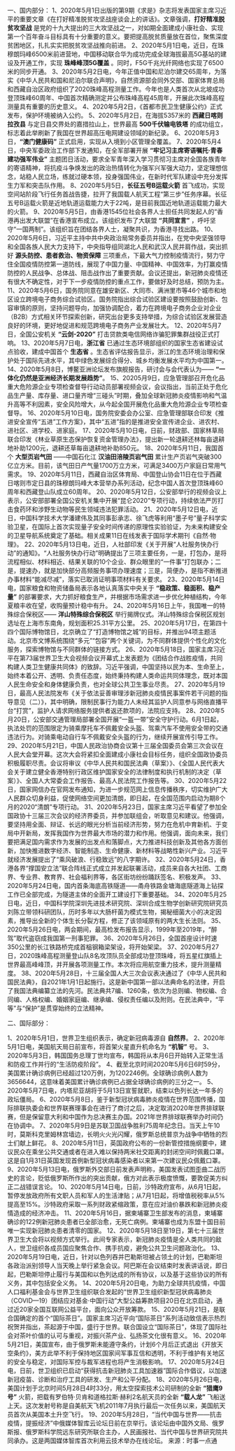 一、国内部分：
1、2020年5月1日出版的第9期《求是》杂志将发表国家主席习近平的重要文章《在打好精准脱贫攻坚战座谈会上的讲话》。文章强调，__打好精准脱贫攻坚战__ 是党的十九大提出的三大攻坚战之一，对如期全面建成小康社会、实现第一个百年奋斗目标具有十分重要的意义。要把提高脱贫质量放在首位，聚焦深度贫困地区，扎扎实实把脱贫攻坚战推向前进。
2、2020年5月1日电，近日，在珠穆朗玛峰6500米前进营地，中国移动联合华为成功完成全球海拔最高5G基站的建设及开通工作，实现 __珠峰峰顶5G覆盖__ 。同时，F5G千兆光纤网络也实现了6500米的同步开通。
3、2020年5月2日电，今年正值中国和尼泊尔建交65周年，为落实《中华人民共和国和尼泊尔联合声明》，自然资源部会同外交部、国家体育总局和西藏自治区政府组织了2020珠峰高程测量工作。今年也是人类首次从北坡成功登顶珠峰60周年、中国首次精确测定并公布珠峰高程45周年，开展此次珠峰高程测量具有重要的历史意义。
4、2020年5月2日，《首都市民卫生健康公约》正式发布，保护环境被纳入公约。
5、2020年5月2日，在海拔5357米的 __西藏日喀则拉孜县__ 与定日县交界处的嘉措拉山上，世界最高 __500千伏输电铁塔__ 的成功组立，标志着此举刷新了我国在世界超高压电网建设领域的新纪录。
6、2020年5月3日，__“澳门健康码”__ 正式启用，实现从入境到小区管理全覆盖。
7、2020年5月4日，中央军委政治工作部下发通知，在全军部署开展 __“牢记习主席寄语嘱托·青春建功强军伟业”__ 主题团日活动，要求全军青年深入学习贯彻习主席对全国各族青年的寄语精神，将抗疫斗争焕发出的政治热情转化为强军兴军强大动力，坚定理想信念，站稳人民立场，练就过硬本领，投身强国伟业，在新时代军队建设中充分发挥生力军和突击队作用。
8、2020年5月5日，__长征五号B运载火箭__ 首飞成功，实现空间站阶段飞行任务首战告捷，拉开了我国载人航天工程“第三步”任务序幕。长征五号B运载火箭是近地轨道运载能力大于22吨，是目前我国近地轨道运载能力最大的火箭。
9、2020年5月5日，由香港1545位社会各界人士担任共同发起人的“香港再出发大联盟”在香港宣布成立。该组织发布了大联盟 __“共同宣言”__ ，呼吁坚守“一国两制”。该组织旨在团结各界人士，凝聚共识，为香港寻找出路。
10、2020年5月6日，习近平主持中共中央政治局常务委员并指出，在党中央坚强领导和全国各族人民大力支持下，中央指导组同湖北人民和武汉人民并肩作战，突出抓好 __源头防控、患者救治、物资保障__ 三项重点，下最大气力控制疫情流行，努力守住全国疫情防控第一道防线，展现了中国力量、中国精神、中国效率，为打赢疫情防控的人民战争、总体战、阻击战作出了重要贡献。会议还提出，新冠肺炎疫情还有很大不确定性，对于下一步疫情防控的重点工作，要做好及时总结，预防为主。
11、2020年5月6日，国务院同意在雄安新区、大同市、满洲里市等46个城市和地区设立跨境电子商务综合试验区。国务院指出综合试验区建设要按照鼓励创新、包容审慎的原则，坚持问题导向，加强协调配合，着力在跨境电子商务企业对企业（B2B）方式相关环节探索创新，研究出台更多支持举措，为综合试验区发展营造良好的环境，更好地促进和规范跨境电子商务产业发展壮大。
12、2020年5月7日，全国公安机关 __“云剑-2020”__ 打击贷款类电信网络诈骗犯罪集群战役正式打响。
13、2020年5月7日电，__浙江省__ 已通过生态环境部组织的国家生态省建设试点验收，建成中国首个 __生态省__ 。生态省评估报告显示，浙江的生态环境治理和保护处于国际先进水平，其中绿色发展综合得分、城乡均衡发展水平均为中国第一。
14、2020年5月8日，博鳌亚洲论坛发布旗舰报告，研讨会与会代表认为—— __“一体化仍然是亚洲经济长期发展趋势”__。
15、20205月9日，应急管理部召开危化品重大危险源企业专项检查督导行动动员部署视频会议，会议指出，当前正处于危化品生产量、库存量、进口量齐增“三碰头”时期，叠加全球新冠肺炎疫情影响和气温升高等不利因素，安全风险增大，从今起全国开展危化品重大危险源企业专项检查督导。
16、2020年5月10日电，国务院安委会办公室、应急管理部联合印发《推进安全宣传“五进”工作方案》，其中“五进”指的是推进安全宣传进企业、进农村、进社区、进学校、进家庭。
17、2020年5月10日电，日前，财政部、国家林草局联合印发《林业草原生态保护恢复资金管理办法》，提出新一轮退耕还林每亩退耕地补助1200元，退耕还草每亩退耕地补助850元。
18、2020年5月11日，我国首个 __大型页岩气田__ ——中国石化江 __汉油田涪陵页岩气田__ 累计生产页岩气突破300亿立方米。目前，该气田日产气量1700万立方米，可满足3400万户家庭日常用气需求。
19、2020年5月11日，西藏自治区体育局、中国登山协会11日在位于西藏日喀则市定日县的珠穆朗玛峰大本营举办系列活动，纪念中国人首次登顶珠峰60周年和西藏登山队成立60周年。
20、2020年5月12日，公安部举行的视频会议上表示，公安部部署全国公安机关集中开展“昆仑2020”专项行动，持续依法严厉打击食药环和涉野生动物等民生领域违法犯罪活动。
21、2020年5月12日电，近日，中国科学技术大学潘建伟及其同事彭承志、徐飞虎等利用“墨子号”量子科学实验卫星，在国际上首次实现量子安全时间传递的原理性实验验证，为未来构建安全的卫星导航系统奠定了基础。相关成果11日在线发表于国际学术期刊《自然·物理》。
22、2020年5月13日电，近日，人社部印发《关于开展“人社服务快办行动”的通知》。“人社服务快办行动”明确提出了三项主要任务，一是，打包办，是将流程相似、材料相近、结果关联的10个企业、群众眼里的“一件事”打包联办；二是，提速办，就是加快部分高频服务事项办理速度；三是，简便办，是指不断推进办事材料“能减尽减”，落实已取消证明事项材料有关要求。
23、2020年5月14日电，国家粮食和物资储备局表示各地认真落实中央关于 __“稳政策、稳面积、稳产量”__ 的部署要求，大力抓好粮食生产，并根据市场需求进一步优化种植结构，今年夏粮丰收在望，收购量预计稳中有升。
24、2020年5月16日上午，我国唯一的特殊综合保税区—— __洋山特殊综合保税区__ 举行揭牌仪式。洋山特殊综合保税区规划选址在上海市东南角，规划面积25.31平方公里。
25、2020年5月17日，在第四十四个国际博物馆日，北京确立了“打造博物馆之城”的目标，并推出94项主题活动。北京市文博系统围绕“多元”“包容”两个关键词，为不同群体提供个性化的文化服务，探索博物馆与不同群体的链接方式。
26、2020年5月18日，国家主席习近平在第73届世界卫生大会视频会议开幕式上发表题为《团结合作战胜疫情，共同构建人类卫生健康共同体》的致辞。习近平强调，中国坚持以民为本、生命至上，始终本着公开、透明、负责任态度，始终秉持构建人类命运共同体理念，既对本国人民生命安全和身体健康负责，也对全球公共卫生事业尽责。
27、2020年5月19日，最高人民法院发布《关于依法妥善审理涉新冠肺炎疫情民事案件若干问题的指导意见（二）》，其中明确，限制民事行为能力人未经其监护人同意参与网络直播平台“打赏”，监护人请求网络服务提供者返还款项的，法院应支持。
28、2020年5月20日，公安部交通管理局部署全国开展“一盔一带”安全守护行动。6月1日起，执法处罚的范围限定为骑乘摩托车不佩戴安全头盔、驾乘汽车不使用安全带的交通违法行为。对骑乘电动自行车不佩戴安全头盔的行为，继续开展宣传引导工作。
29、2020年5月21日，中国人民政治协商会议第十三届全国委员会第三次会议在人民大会堂开幕。这次大会将紧扣全面建成小康社会目标任务，组织全国政协委员积极履职尽责。会议将审议《中华人民共和国民法典（草案）》、《全国人民代表大会关于建立健全香港特别行政区维护国家安全的法律制度和执行机制的决定（草案）》、全国人大常委会工作报告、最高人民法院工作报告等。
30、2020年5月22日，国家网信办在官网发布通知，为进一步规范网上信息传播秩序，切实维护广大人民群众切身利益，促使网络空间更加清朗，即日起，在全国范围内启动为期8个月的2020“清朗”专项行动。
31、2020年5月23日，国家主席习近平看望了参加全国政协十三届三次会议的经济界委员，并参加联组会，听取意见和建议。他强调，要坚持用全面、辩证、长远的眼光分析当前经济形势，努力在危机中育新机、于变局中开新局，发挥我国作为世界最大市场的潜力和作用。他强调，面向未来，我们要把满足国内需求作为发展的出发点和落脚点，大力推进科技创新及其他各方面创新，加快推进数字经济、智能制造、生命健康、新材料等战略性新兴产业。习近平就经济发展提出了“乘风破浪、行稳致远”的八字期许。
32、2020年5月24日，香港各界“撑国安立法”联合阵线正式成立并发起联署活动，成员来自各大社团、工商界、专业界、教育界、社会福利界等，各区街坊纷纷踊跃签名、积极发声。
33、2020年5月24日电，国内首条海底高铁隧道——甬舟铁路金塘海底隧道海上钻探工作已全部完成，为隧道主体的全面开工建设打下重要基础。
34、2020年5月25日电，近日，中国科学院深圳先进技术研究院、深圳合成生物学创新研究院研究员刘陈立带领科研团队，历时多年以大肠杆菌为模式生物，揭秘细菌大小的决定因素，推导出全新的个体生长分裂方程，修正了该领域原有的两大生长法则。
35、2020年5月26日电，两会期间，最高检发布报告显示，1999年至2019年，“醉驾”取代盗窃成我国第一刑事犯罪。
36、2020年5月26日，全国首座设计时速350公里的长江铁路桥完成首榀钢箱梁架设，将开始架梁。
37、2020年5月27日，2020珠峰高程测量登山队8名攻顶队员全部成功登顶珠峰，将五星红旗插上世界最高峰峰顶，并开展各项测量工作。本次将应用航空重力技术，提升测量精度。
38、2020年5月28日，十三届全国人大三次会议表决通过了《中华人民共和国民法典》，自2021年1月1日起施行。这是新中国第一部以法典命名的法律，开启了我国法典编纂立法的先河。民法典共7编、1260条，依次为总则编、物权编、合同编、人格权编、婚姻家庭编、继承编、侵权责任编以及附则。在民法典中，“平等”与“保护”是贯穿始终的立法精神。 

二、国际部分：

1、2020年5月1日，世界卫生组织表示，确定新冠病毒源自 __自然界__。
2、2020年5月1日电，美国航天局日前宣布，将首架火星直升机命名为 __“机智”__ 号。
3、2020年5月3日，韩国国务总理丁世均宣布，韩国将从本月6日开始转入正常生活和防疫工作并行的“生活防疫阶段”。
4、截至北京时间2020年5月6日6时59分，美国累计确诊病例已经超过120万例，为1202246例。全球确诊病例人数为3656644，这意味着美国累计确诊病例已占据全球确诊病例的三分之一。
5、2020年5月7日电，内塔尼亚胡将于5月13日宣誓就职，结束以色列长达一年多的政坛僵局。
6、2020年5月8日，鉴于新型冠状病毒肺炎疫情在世界范围传播，国际排联执委会和世界联赛理事会在进行了商讨之后，决定取消2020年世界排球联赛，但是保留意大利和中国作为总决赛主办国。2021年世界排球联赛举办时间仍在协调中。
7、2020年5月9日是苏联卫国战争胜利75周年纪念日。当天上午10时，莫斯科克里姆林宫墙边，长明火火光闪耀，俄罗斯总统普京为战争中牺牲的烈士们献上鲜花。
8、2020年5月11日，英国政府公布的一份新管控措施纲要中，建议民众在乘坐公共交通或者在进入难以保持两米社交距离的封闭空间时佩戴口罩。这是自1月31日英国发现首例新型冠状病毒感染者以来第一次建议民众佩戴口罩。
9、2020年5月13日电，俄罗斯外交部日前发表声明称，美国发表试图歪曲二战历史的言论，贬低俄罗斯所作出的突出贡献，俄方对此表示极度愤慨，要敦促美方纠正二战错误言论。
10、2020年5月14日电，日前，沙特政府宣布，从6月1日起，暂停发放政府所有文职人员和军人的生活津贴；从7月1日起，将增值税税率从5%提高至15%。沙特政府采取一系列财政紧缩政策，意在应对油价暴跌和新冠肺炎疫情造成的经济冲击。
11、2020年5月16日，据柬埔寨卫生部发布的消息，柬埔寨确诊的122例新冠肺炎患者已全部治愈，无死亡病例。柬埔寨也成为东盟十国目前唯一实现新冠肺炎患者清零的国家。
12、2020年5月18日至19日，第七十三届世界卫生大会将以视频方式举行。此间专家表示，新冠肺炎疫情是全人类共同的敌人，世卫组织各成员国应聚焦合作、携手抗疫，避免公共卫生问题政治化。
13、2020年5月19日电，近日，针对以色列吞并巴勒斯坦被占领土的计划，巴勒斯坦各政治派别领导人当天晚上举行紧急会议。阿巴斯在会议结束时发表讲话说，即日起，巴勒斯坦停止履行与美国和以色列达成的所有协议，以及基于这些协议的所有义务，其中包括安全义务。
14、2020年5月20日电，为助力全球共抗疫情，中国人口福利基金会与世界卫生组织联合发起的“世界卫生组织新型冠状病毒肺炎（COVID—19）团结应对基金·中国行动”大型公益筹款项目20日在北京启动，通过近20家全国互联网公益平台，面向公众开放筹款。
15、2020年5月21日，是联合国确定的首个“国际茶日”。国家主席习近平向“国际茶日”系列活动致信表示热烈祝贺并指出，茶起源于中国，盛行于世界。联合国设立“国际茶日”，体现了国际社会对茶叶价值的认可与重视，对振兴茶产业、弘扬茶文化很有意义。
16、2020年5月21日，美国宣布，由于俄罗斯未能遵守条约，计划6个月后正式退出《开放天空条约》，美方此举不利于保持地区国家间军事互信和透明，不利于维护有关地区的安全与稳定，对国际军控与裁军进程也将产生消极影响。
17、2020年5月24日电，日前，世卫组织已启动“获得抗击新冠肺炎工具加速器”国际合作倡议，以加速新冠疫苗、诊断和治疗工具的研发、生产和公平分配。
18、2020年5月26日电，美国计划于北京时间5月28日4时33分，用太空探索技术公司研制的全新 __“猎鹰9号”__ 火箭，把载有罗伯特·贝肯和道格拉斯·赫利2名航天员的全新 __“载人龙”__ 飞船送上天。这次发射号称是自美航天飞机2011年7月执行最后一次任务以来，美国航天员首次从美国本土升空飞行。
19、2020年5月28日，“当代中国与世界——抗击疫情，提振经济”中俄媒体智库云论坛日前在京举行。该论坛由中国外文局、俄罗斯报、俄罗斯科学院远东研究所联合主办，人民画报社、当代中国与世界研究院共同承办。这是两国媒体智库首次利用云技术举办在线论坛。 来源：时事一点通